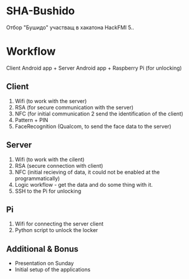# SHA-Bushido

Отбор "Бушидо" участващ в хакатона HackFMI 5..

# Workflow
Client Android app + Server Android app + Raspberry Pi (for unlocking)

## Client 
1. Wifi (to work with the server)
2. RSA (for secure communication with the server)
3. NFC (for initial communication 2 send the identification of the client)
4. Pattern + PIN
5. FaceRecognition (Qualcom, to send the face data to the server)

## Server
1. Wifi (to work with the cilent)
2. RSA (secure connection with client)
3. NFC (initial recieving of data, it could not be enabled at the programmatically)
4. Logic workflow - get the data and do some thing with it.
5. SSH to the Pi for unlocking

## Pi
1. Wifi for connecting the server client
2. Python script to unlock the locker

## Additional & Bonus
* Presentation on Sunday
* Initial setup of the applications

